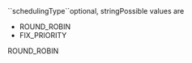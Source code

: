 <tr><td>``schedulingType``</td><td>optional, string</td><td>Possible values are 
<ul>
	<li>ROUND_ROBIN</li>
	<li>FIX_PRIORITY</li>
</ul></td><td></td><td>ROUND_ROBIN</td></tr>